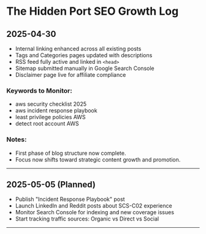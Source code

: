 # The Hidden Port SEO Growth Log

## 2025-04-30
- Internal linking enhanced across all existing posts
- Tags and Categories pages updated with descriptions
- RSS feed fully active and linked in `<head>`
- Sitemap submitted manually in Google Search Console
- Disclaimer page live for affiliate compliance

### Keywords to Monitor:
- aws security checklist 2025
- aws incident response playbook
- least privilege policies AWS
- detect root account AWS

### Notes:
- First phase of blog structure now complete.
- Focus now shifts toward strategic content growth and promotion.

---

## 2025-05-05 (Planned)
- Publish "Incident Response Playbook" post
- Launch LinkedIn and Reddit posts about SCS-C02 experience
- Monitor Search Console for indexing and new coverage issues
- Start tracking traffic sources: Organic vs Direct vs Social

---